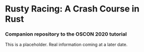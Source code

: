 # Rusty Racing: A Crash Course in Rust
### Companion repository to the OSCON 2020 tutorial

This is a placeholder. Real information coming at a later date.
